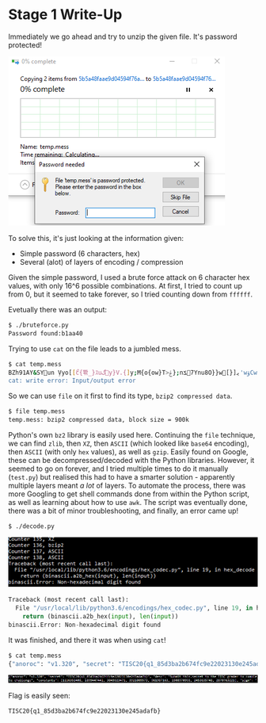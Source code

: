 # Stage 1 Write-Up

Immediately we go ahead and try to unzip the given file. It's password protected!

![pwneeded](pwneeded.png)

To solve this, it's just looking at the information given:

- Simple password (6 characters, hex)
- Several (alot) of layers of encoding / compression

Given the simple password, I used a brute force attack on 6 character hex values, with only 16^6 possible combinations.
At first, I tried to count up from 0, but it seemed to take forever, so I tried counting down from `ffffff`.

Evetually there was an output:

``` bash
$ ./bruteforce.py
Password found:b1aa40
```

Trying to use `cat` on the file leads to a jumbled mess. 

```bash
$ cat temp.mess
BZh91AY&SYun ܹVyo[[ޯc{뽞_}ｽuگy}V.{]y;M{o{ow}T>ݝ};nݎ7Ynu8O}}wﯾ[{]޽'wۋCwn=Xz/Iݾt
cat: write error: Input/output error
```

So we can use `file` on it first to find its type, `bzip2 compressed data`. 

```bash
$ file temp.mess
temp.mess: bzip2 compressed data, block size = 900k
```


Python's own `bz2` library is easily used here.
Continuing the `file` technique, we can find `zlib`, then `XZ`, then `ASCII` (which looked like `base64` encoding),
then `ASCII` (with only `hex` values), as well as `gzip`. 
Easily found on Google, these can be decompressed/decoded with the Python libraries.
However, it seemed to go on forever, and I tried multiple times to do it manually (`test.py`) but realised this had to have 
a smarter solution - apparently multiple layers meant *a lot* of layers. 
To automate the process, there was more Googling to get shell commands done from within the Python script,
as well as learning about how to use `awk`. 
The script was eventually done, there was a bit of minor troubleshooting, and finally, an error came up!

```bash
$ ./decode.py
```

![error](error.png)

``` Python
Traceback (most recent call last):
  File "/usr/local/lib/python3.6/encodings/hex_codec.py", line 19, in hex_decode
    return (binascii.a2b_hex(input), len(input))
binascii.Error: Non-hexadecimal digit found
```

It was finished, and there it was when using `cat`!

```bash
$ cat temp.mess
{"anoroc": "v1.320", "secret": "TISC20{q1_85d3ba2b674fc9e22023130e245adafb}", "desc": "Submit this.secret to the TISC grader to complete challenge", "constants": [1116352408, 1899447441, 3049323471, 3921009573, 961987163, 1508970993, 2453635748, 2870763221], "sign": "
```

![flag](flag.png)

Flag is easily seen:
```
TISC20{q1_85d3ba2b674fc9e22023130e245adafb}
```
